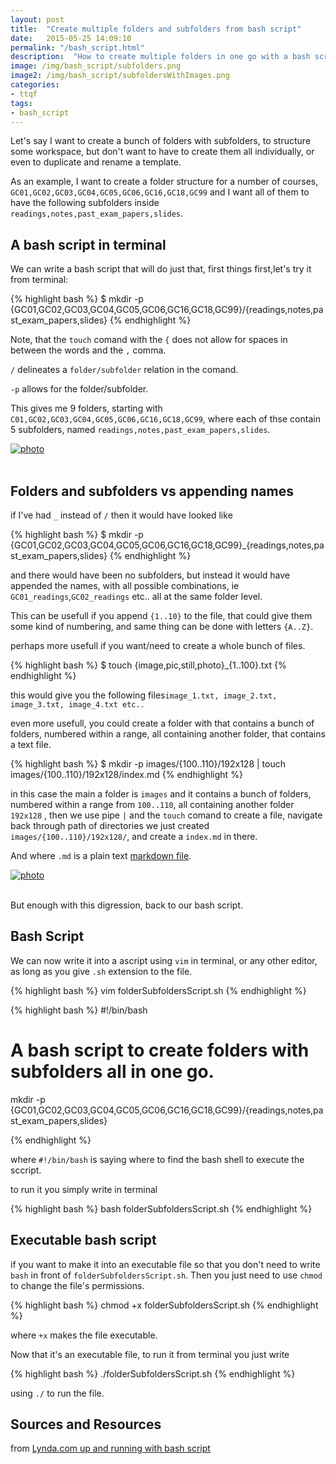 ```yaml
---
layout: post
title:  "Create multiple folders and subfolders from bash script"
date:   2015-05-25 14:09:10
permalink: "/bash_script.html"
description:  "How to create multiple folders in one go with a bash script"
image: /img/bash_script/subfolders.png
image2: /img/bash_script/subfoldersWithImages.png
categories: 
- ttqf
tags:
- bash_script
---
```



Let's say I want to create a bunch of folders with subfolders, to structure some workspace, but don't want to have to create them all individually, or even to duplicate and rename a template.

As an example, I want to create a folder structure for a number of courses, `GC01,GC02,GC03,GC04,GC05,GC06,GC16,GC18,GC99`  and I want all of them to have the following subfolders inside `readings,notes,past_exam_papers,slides`.

## A bash script in terminal
We can write a bash script that will do just that, first things first,let's try it from terminal:

{% highlight bash %}
$ mkdir -p {GC01,GC02,GC03,GC04,GC05,GC06,GC16,GC18,GC99}/{readings,notes,past_exam_papers,slides}
{% endhighlight %}

Note, that the `touch` comand with the `{` does not allow for spaces in between the words and the `,` comma.

`/` delineates a `folder/subfolder` relation in the comand.

`-p` allows for the folder/subfolder.

This gives me 9 folders, starting with `C01,GC02,GC03,GC04,GC05,GC06,GC16,GC18,GC99`, where each of thse contain 5 subfolders, named `readings,notes,past_exam_papers,slides`.



<div class="image-wrapper">
<a href="{{ page.image}}" data-lightbox="folders " title="folders/subfolders ">
<img class="thumb img-round img-responsive" src="{{ page.image}}" alt="photo" />
</a>
</div>
<br>

## Folders and subfolders vs appending names

if I've had `_` instead of `/` then it would have looked like 

{% highlight bash %}
$ mkdir -p {GC01,GC02,GC03,GC04,GC05,GC06,GC16,GC18,GC99}_{readings,notes,past_exam_papers,slides}
{% endhighlight %}

and there would have been no subfolders, but instead it would have appended the names, with all possible combinations, ie `GC01_readings`,`GC02_readings` etc.. all at the same folder level.

This can be usefull if you append `{1..10}` to the file, that could give them some kind of numbering, and same thing can be done with letters `{A..Z}`. 

perhaps more usefull if you want/need to create a whole bunch of files.

{% highlight bash %}
$ touch {image,pic,still,photo}_{1..100}.txt
{% endhighlight %}

this would give you the following files`image_1.txt, image_2.txt, image_3.txt, image_4.txt etc..`


even more usefull, you could create a folder with that contains a bunch of folders, numbered within a range, all containing another folder, that contains a text file.

{% highlight bash %}
$ mkdir -p images/{100..110}/192x128 | touch images/{100..110}/192x128/index.md
{% endhighlight %}


in this case the main a folder  is `images` and it contains a bunch of folders, numbered within a range from `100..110`, all containing another folder `192x128` , then we use pipe `|` and the `touch` comand to create a file, navigate back through path of directories we just created `images/{100..110}/192x128/`, and create a `index.md` in there.

And where `.md` is a plain text [markdown file](https://en.wikipedia.org/wiki/Markdown).

<div class="image-wrapper">
<a href="{{ page.image2}}" data-lightbox="folders " title="folders/subfolders/file ">
<img class="thumb img-round img-responsive" src="{{ page.image2}}" alt="photo" />
</a>
</div>
<br>

But enough with this digression, back to our bash script.

## Bash Script

We can now write it into a ascript using `vim` in terminal, or any other editor, as long as you give `.sh` extension to the file.

{% highlight bash %}
vim folderSubfoldersScript.sh
{% endhighlight %}


{% highlight bash %}
#!/bin/bash
# A bash script to create folders with subfolders all in one go.

mkdir -p {GC01,GC02,GC03,GC04,GC05,GC06,GC16,GC18,GC99}/{readings,notes,past_exam_papers,slides}

{% endhighlight %}

where `#!/bin/bash` is saying where to find the bash shell to execute the sccript.

to run it you simply write in terminal

{% highlight bash %}
bash folderSubfoldersScript.sh
{% endhighlight %}


## Executable bash script 

if you want to make it into an executable file so that you don't need to write `bash` in front of `folderSubfoldersScript.sh`. Then you just need to use `chmod` to change the file's permissions.

{% highlight bash %}
chmod +x folderSubfoldersScript.sh
{% endhighlight %}

where `+x` makes the file executable.

Now that it's an executable file, to run it from terminal you just write

{% highlight bash %}
./folderSubfoldersScript.sh
{% endhighlight %}

using `./` to run the file.
 
## Sources and Resources

from [Lynda.com up and running with bash script](https://www.lynda.com/Bash-tutorials/Up-Running-Bash-Scripting/142989-2.html)